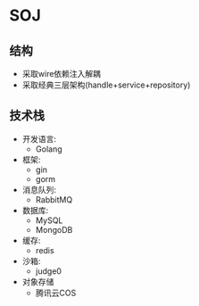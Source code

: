 # SOJ
## 结构
- 采取wire依赖注入解耦
- 采取经典三层架构(handle+service+repository)

## 技术栈
- 开发语言: 
  - Golang
- 框架: 
  - gin
  - gorm
- 消息队列: 
  - RabbitMQ
- 数据库: 
  - MySQL
  - MongoDB
- 缓存: 
  - redis
- 沙箱: 
  - judge0
- 对象存储
  - 腾讯云COS
